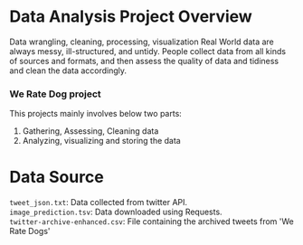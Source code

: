 # Data Analysis Project Overview
Data wrangling, cleaning, processing, visualization
Real World data are always messy, ill-structured, and untidy. People collect data from all kinds of sources and formats, and then 
assess the quality of data and tidiness and clean the data accordingly.

### We Rate Dog project
This projects mainly involves below two parts:
1. Gathering, Assessing, Cleaning data
2. Analyzing, visualizing and storing the data

# Data Source
`tweet_json.txt`: Data collected from twitter API. </br>
`image_prediction.tsv`: Data downloaded using Requests. </br>
`twitter-archive-enhanced.csv`: File containing the archived tweets from 'We Rate Dogs' </br>
